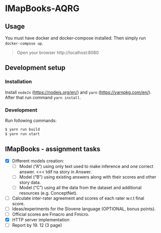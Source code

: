 # IMapBooks-AQRG

## Usage
You must have docker and docker-compose installed. Then simply run `docker-compose up`.
> Open your browser http://localhost:8080

## Development setup
### Installation
Install `nodeJs` (https://nodejs.org/en/) and `yarn` (https://yarnpkg.com/en/). 
After that run command `yarn install`.

### Development
Run following commands:
```bash
$ yarn run build
$ yarn run start
```

## IMapBooks - assignment tasks
- [x] Different models creation:
  - [ ] Model (“A”) using only text used to make inference and one correct answer. <<< tdif na story in Answer.
  - [ ] Model (“B”) using existing answers along with their scores and other story data.
  - [ ] Model (“C”) using all the data from the dataset and additional resources (e.g. ConceptNet).

- [ ] Calculate inter-rater agreement and scores of each rater w.r.t final
score.
- [ ] Ideas/experiments for the Slovene language (OPTIONAL, bonus
points).
- [ ] Official scores are Fmacro and Fmicro.
- [x] HTTP server implementation
- [ ] Report by 19. 12 (3 page)
